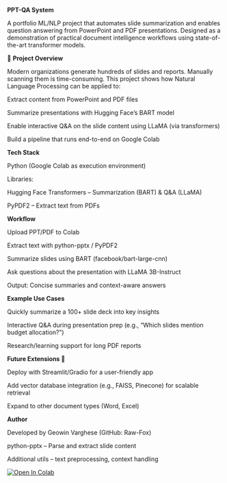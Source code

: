 **PPT-QA System**

A portfolio ML/NLP project that automates slide summarization and enables question answering from PowerPoint and PDF presentations. Designed as a demonstration of practical document intelligence workflows using state-of-the-art transformer models.

🔹 **Project Overview**

Modern organizations generate hundreds of slides and reports. Manually scanning them is time-consuming. This project shows how Natural Language Processing can be applied to:

Extract content from PowerPoint and PDF files

Summarize presentations with Hugging Face’s BART model

Enable interactive Q&A on the slide content using LLaMA (via transformers)

Build a pipeline that runs end-to-end on Google Colab

**Tech Stack**

Python (Google Colab as execution environment)

Libraries:

Hugging Face Transformers – Summarization (BART) & Q&A (LLaMA)

PyPDF2 – Extract text from PDFs

**Workflow**

Upload PPT/PDF to Colab

Extract text with python-pptx / PyPDF2

Summarize slides using BART (facebook/bart-large-cnn)

Ask questions about the presentation with LLaMA 3B-Instruct

Output: Concise summaries and context-aware answers

**Example Use Cases**

Quickly summarize a 100+ slide deck into key insights

Interactive Q&A during presentation prep (e.g., “Which slides mention budget allocation?”)

Research/learning support for long PDF reports

**Future Extensions 🚀**

Deploy with Streamlit/Gradio for a user-friendly app

Add vector database integration (e.g., FAISS, Pinecone) for scalable retrieval

Expand to other document types (Word, Excel)

**Author**

Developed by Geowin Varghese (GitHub: Raw-Fox)

python-pptx – Parse and extract slide content

Additional utils – text preprocessing, context handling

[![Open In Colab](https://colab.research.google.com/assets/colab-badge.svg)](https://colab.research.google.com/github/Raw-Fox/ppt-qa-system/blob/main/main.ipynb)

